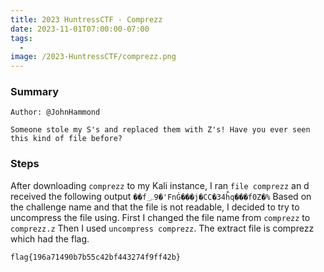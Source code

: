 ```yaml
---
title: 2023 HuntressCTF - Comprezz
date: 2023-11-01T07:00:00-07:00
tags:
  - 
image: /2023-HuntressCTF/comprezz.png
---
```


### Summary
```
Author: @JohnHammond

Someone stole my S's and replaced them with Z's! Have you ever seen this kind of file before?
```

### Steps

After downloading ```comprezz``` to my Kali instance, I ran ```file comprezz``` an d received the following output ```��f؄9�'FnĠ���j�CC�34h̐q���f0Z�%```  Based on the challenge name and that the file is not readable, I decided to try to uncompress the file using. First I changed the file name from ```comprezz``` to ```comprezz.z```  Then I used ```uncompress comprezz```.   The extract file is comprezz which had the flag.

```bash
flag{196a71490b7b55c42bf443274f9ff42b}
```
